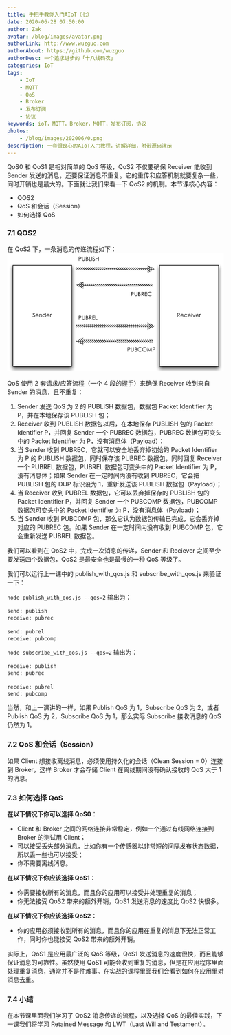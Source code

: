 ```yaml
---
title: 手把手教你入门AIoT（七）
date: 2020-06-28 07:50:00
author: Zak
avatar: /blog/images/avatar.png
authorLink: http://www.wuzguo.com
authorAbout: https://github.com/wuzguo
authorDesc: 一个追求进步的「十八线码农」
categories: IoT
tags: 
	- IoT
	- MQTT
	- QoS
	- Broker
	- 发布订阅
	- 协议
keywords: ioT，MQTT，Broker，MQTT，发布订阅，协议
photos:
	- /blog/images/202006/0.png
description: 一套很良心的AIoT入门教程，讲解详细，附带源码演示
---
```



QoS0 和 QoS1 是相对简单的 QoS 等级，QoS2 不仅要确保 Receiver 能收到 Sender 发送的消息，还要保证消息不重复。它的重传和应答机制就要复杂一些，同时开销也是最大的。下面就让我们来看一下 QoS2 的机制。本节课核心内容：

- QOS2
- QoS 和会话（Session）
- 如何选择 QoS

### 7.1 QOS2

在 QoS2 下，一条消息的传递流程如下：
![img](/images/202006/7.png)

QoS 使用 2 套请求/应答流程（一个 4 段的握手）来确保 Receiver 收到来自 Sender 的消息，且不重复：

1. Sender 发送 QoS 为 2 的 PUBLISH 数据包，数据包 Packet Identifier 为 P，并在本地保存该 PUBLISH 包；
2. Receiver 收到 PUBLISH 数据包以后，在本地保存 PUBLISH 包的 Packet Identifier P，并回复 Sender 一个 PUBREC 数据包，PUBREC 数据包可变头中的 Packet Identifier 为 P，没有消息体（Payload）；
3. 当 Sender 收到 PUBREC，它就可以安全地丢弃掉初始的 Packet Identifier 为 P 的 PUBLISH 数据包，同时保存该 PUBREC 数据包，同时回复 Receiver 一个 PUBREL 数据包，PUBREL 数据包可变头中的 Packet Identifier 为 P，没有消息体；如果 Sender 在一定时间内没有收到 PUBREC，它会把 PUBLISH 包的 DUP 标识设为 1，重新发送该 PUBLISH 数据包（Payload）；
4. 当 Receiver 收到 PUBREL 数据包，它可以丢弃掉保存的 PUBLISH 包的 Packet Identifier P，并回复 Sender 一个 PUBCOMP 数据包，PUBCOMP 数据包可变头中的 Packet Identifier 为 P，没有消息体（Payload）；
5. 当 Sender 收到 PUBCOMP 包，那么它认为数据包传输已完成，它会丢弃掉对应的 PUBREC 包。如果 Sender 在一定时间内没有收到 PUBCOMP 包，它会重新发送 PUBREL 数据包。

我们可以看到在 QoS2 中，完成一次消息的传递，Sender 和 Reciever 之间至少要发送四个数据包，QoS2 是最安全也是最慢的一种 QoS 等级了。

我们可以运行上一课中的 publish_with_qos.js 和 subscribe_with_qos.js 来验证一下：

`node publish_with_qos.js --qos=2` 输出为：

```
send: publish
receive: pubrec

send: pubrel
receive: pubcomp
```

`node subscribe_with_qos.js --qos=2` 输出为：

```
receive: publish
send: pubrec

receive: pubrel
send: pubcomp
```

当然，和上一课讲的一样，如果 Publish QoS 为 1，Subscribe QoS 为 2，或者 Publish QoS 为 2，Subscribe QoS 为 1，那么实际 Subscribe 接收消息的 QoS 仍然为 1。

### 7.2 QoS 和会话（Session）

如果 Client 想接收离线消息，必须使用持久化的会话（Clean Session = 0）连接到 Broker，这样 Broker 才会存储 Client 在离线期间没有确认接收的 QoS 大于 1 的消息。

### 7.3 如何选择 QoS

**在以下情况下你可以选择 QoS0**：

- Client 和 Broker 之间的网络连接非常稳定，例如一个通过有线网络连接到 Broker 的测试用 Client；
- 可以接受丢失部分消息，比如你有一个传感器以非常短的间隔发布状态数据，所以丢一些也可以接受；
- 你不需要离线消息。

**在以下情况下你应该选择 QoS1：**

- 你需要接收所有的消息，而且你的应用可以接受并处理重复的消息；
- 你无法接受 QoS2 带来的额外开销，QoS1 发送消息的速度比 QoS2 快很多。

**在以下情况下你应该选择 QoS2：**

- 你的应用必须接收到所有的消息，而且你的应用在重复的消息下无法正常工作，同时你也能接受 QoS2 带来的额外开销。

实际上，QoS1 是应用最广泛的 QoS 等级，QoS1 发送消息的速度很快，而且能够保证消息的可靠性。虽然使用 QoS1 可能会收到重复的消息，但是在应用程序里面处理重复消息，通常并不是件难事。在实战的课程里面我们会看到如何在应用里对消息去重。

### 7.4 小结

在本节课里面我们学习了 QoS2 消息传递的流程，以及选择 QoS 的最佳实践，下一课我们将学习 Retained Message 和 LWT（Last Will and Testament）。